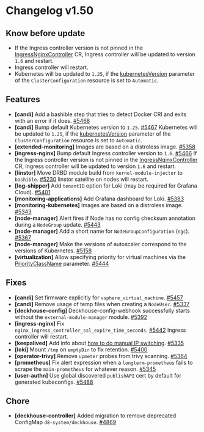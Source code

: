 # Changelog v1.50

## Know before update


 - If the Ingress controller version is not pinned in the [IngressNginxController](https://deckhouse.io/documentation/v1/modules/402-ingress-nginx/cr.html#ingressnginxcontroller) CR, Ingress controller will be updated to version `1.6` and restart.
 - Ingress controller will restart.
 - Kubernetes will be updated to `1.25`, if the [kubernetesVersion](https://deckhouse.io/documentation/v1/installing/configuration.html#clusterconfiguration-kubernetesversion) parameter of the `ClusterConfiguration` resource is set to `Automatic`.

## Features


 - **[candi]** Add a bashible step that tries to detect Docker CRI and exits with an error if it does. [#5468](https://github.com/deckhouse/deckhouse/pull/5468)
 - **[candi]** Bump default Kubernetes version to `1.25`. [#5467](https://github.com/deckhouse/deckhouse/pull/5467)
    Kubernetes will be updated to `1.25`, if the [kubernetesVersion](https://deckhouse.io/documentation/v1/installing/configuration.html#clusterconfiguration-kubernetesversion) parameter of the `ClusterConfiguration` resource is set to `Automatic`.
 - **[extended-monitoring]** Images are based on a distroless image. [#5358](https://github.com/deckhouse/deckhouse/pull/5358)
 - **[ingress-nginx]** Bump default Ingress controller version to `1.6`. [#5466](https://github.com/deckhouse/deckhouse/pull/5466)
    If the Ingress controller version is not pinned in the [IngressNginxController](https://deckhouse.io/documentation/v1/modules/402-ingress-nginx/cr.html#ingressnginxcontroller) CR, Ingress controller will be updated to version `1.6` and restart.
 - **[linstor]** Move DRBD module build from `kernel-module-injector` to `bashible`. [#5230](https://github.com/deckhouse/deckhouse/pull/5230)
    linstor satellite on nodes will restart.
 - **[log-shipper]** Add `tenantID` option for Loki (may be required for Grafana Cloud). [#5401](https://github.com/deckhouse/deckhouse/pull/5401)
 - **[monitoring-applications]** Add Grafana dashboard for Loki. [#5383](https://github.com/deckhouse/deckhouse/pull/5383)
 - **[monitoring-kubernetes]** Images are based on a distroless image. [#5343](https://github.com/deckhouse/deckhouse/pull/5343)
 - **[node-manager]** Alert fires if Node has no config checksum annotation during a `NodeGroup` update. [#5443](https://github.com/deckhouse/deckhouse/pull/5443)
 - **[node-manager]** Add a short name for `NodeGroupConfiguration` (`ngc`). [#5367](https://github.com/deckhouse/deckhouse/pull/5367)
 - **[node-manager]** Make the versions of autoscaler correspond to the versions of Kubernetes. [#5158](https://github.com/deckhouse/deckhouse/pull/5158)
 - **[virtualization]** Allow specifying priority for virtual machines via the [PriorityClassName](https://deckhouse.io/documentation/latest/modules/490-virtualization/cr.html#virtualmachine-v1alpha1-spec-priorityclassname) parameter. [#5444](https://github.com/deckhouse/deckhouse/pull/5444)

## Fixes


 - **[candi]** Set firmware explicitly for `vsphere_virtual_machine`. [#5457](https://github.com/deckhouse/deckhouse/pull/5457)
 - **[candi]** Remove usage of temp files when creating a `NodeUser`. [#5337](https://github.com/deckhouse/deckhouse/pull/5337)
 - **[deckhouse-config]** Deckhouse-config-webhook successfully starts without the `external-module-manager` module. [#5392](https://github.com/deckhouse/deckhouse/pull/5392)
 - **[ingress-nginx]** Fix `nginx_ingress_controller_ssl_expire_time_seconds`. [#5442](https://github.com/deckhouse/deckhouse/pull/5442)
    Ingress controller will restart.
 - **[keepalived]** Add info about [how to do manual IP switching](https://deckhouse.io/documentation/latest/modules/450-keepalived/faq.html#how-to-manually-switch-keepalived). [#5335](https://github.com/deckhouse/deckhouse/pull/5335)
 - **[loki]** Mount `/tmp` on `emptyDir` to fix retention. [#5400](https://github.com/deckhouse/deckhouse/pull/5400)
 - **[operator-trivy]** Remove `upmeter` probes from trivy scanning. [#5364](https://github.com/deckhouse/deckhouse/pull/5364)
 - **[prometheus]** Fix alert expression when a `longterm-prometheus` fails to scrape the `main-prometheus` for whatever reason. [#5345](https://github.com/deckhouse/deckhouse/pull/5345)
 - **[user-authn]** Use global discovered `publishAPI` cert by default for generated kubeconfigs. [#5488](https://github.com/deckhouse/deckhouse/pull/5488)

## Chore


 - **[deckhouse-controller]** Added migration to remove deprecated ConfigMap `d8-system/deckhouse`. [#4869](https://github.com/deckhouse/deckhouse/pull/4869)

